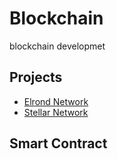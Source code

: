 # Blockchain
blockchain developmet

## Projects

- [Elrond Network](https://github.com/ElrondNetwork)
- [Stellar Network](https://github.com/stellar)

## Smart Contract

